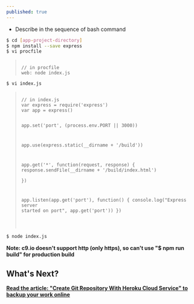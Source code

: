 ```yaml
---
published: true
---
```


* Describe in the sequence of bash command

```bash
$ cd [app-project-directory]
$ npm install --save express
$ vi procfile
```
<BLOCKQUOTE>
<pre><code>
// in procfile
web: node index.js
</code></pre>
</BLOCKQUOTE>


```sh
$ vi index.js 
```
<BLOCKQUOTE> 
<pre><code>
// in index.js
var express = require('express')
var app = express()

app.set('port', (process.env.PORT || 3000))

app.use(express.static(__dirname + '/build'))

app.get('*', function(request, response) {
	response.sendFile(__dirname + '/build/index.html')	
})

app.listen(app.get('port'), function() {
	console.log("Express server started on port", app.get('port'))
})

</code></pre>
</BLOCKQUOTE>


```bash
$ node index.js
```


**Note: c9.io doesn't support http (only https), so can't use "$ npm run build" for production build**


## What's Next?
**[Read the article: "Create Git Repository With Heroku Cloud Service" to backup your work online](https://mania7539.github.io/articles/create-git-repository-with-heroku-cloud-service.html)**
